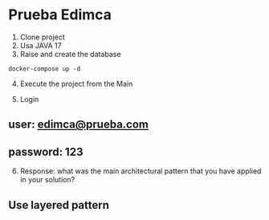 # Prueba Edimca

1. Clone project
2. Usa JAVA  17
3. Raise and create the database
```
docker-compose up -d
```

4. Execute the project from the Main


5. Login 
## user: edimca@prueba.com
## password: 123

6. Response: what was the main architectural pattern that you have applied in your solution?

## Use layered pattern